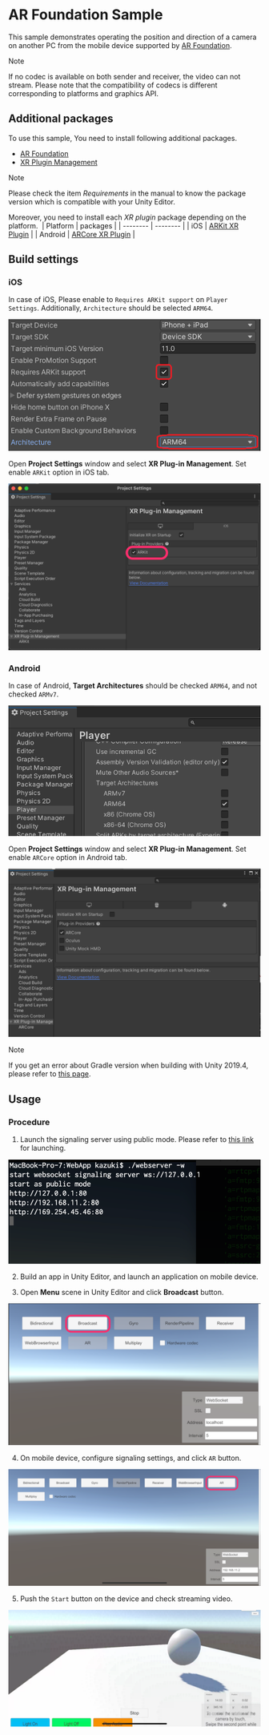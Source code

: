 # AR Foundation Sample

This sample demonstrates operating the position and direction of a camera on another PC from the mobile device supported by [AR Foundation](https://docs.unity3d.com/Packages/com.unity.xr.arfoundation@latest).

> [!NOTE]
> If no codec is available on both sender and receiver, the video can not stream. Please note that the compatibility of codecs is different corresponding to platforms and graphics API.

## Additional packages

To use this sample, You need to install following additional packages.

- [AR Foundation](https://docs.unity3d.com/Packages/com.unity.xr.arfoundation@latest)
- [XR Plugin Management](https://docs.unity3d.com/Packages/com.unity.xr.management@latest)

> [!NOTE]
> Please check the item *Requirements* in the manual to know the package version which is compatible with your Unity Editor.

Moreover, you need to install each *XR plugin* package depending on the platform.
​
| Platform | packages |
| -------- | -------- |
| iOS      | [ARKit XR Plugin](https://docs.unity3d.com/Packages/com.unity.xr.arcore@latest) |
| Android  | [ARCore XR Plugin](https://docs.unity3d.com/Packages/com.unity.xr.arkit@latest) |

## Build settings

### iOS

In case of iOS, Please enable to `Requires ARKit support` on `Player Settings`. Additionally, `Architecture` should be selected `ARM64`.

![Player Settings](images/playersettings_arkit.png)

Open **Project Settings** window and select **XR Plug-in Management**. Set enable `ARKit` option in iOS tab.

![XRPlugin Enable ARKit](images/xrplugin_enable_arkit.png)

### Android

In case of Android, **Target Architectures** should be checked `ARM64`, and not checked `ARMv7`.

![Player Settings](images/playersettings_arcore.png)

Open **Project Settings** window and select **XR Plug-in Management**. Set enable `ARCore` option in Android tab.

![XRPlugin Enable ARCore](images/xrplugin_enable_arcore.png)

> [!NOTE]
> If you get an error about Gradle version when building with Unity 2019.4, please refer to [this page](https://developers.google.com/ar/develop/unity/android-11-build).

## Usage

### Procedure

1) Launch the signaling server using public mode. Please refer to [this link](webapp.md) for launching.

![Launch web server](images/launch_webserver_public_mode.png)

2) Build an app in Unity Editor, and launch an application on mobile device.

3) Open **Menu** scene in Unity Editor and click **Broadcast** button.

![Open Broadcast scene](images/open_broadcast_scene.png)

4) On mobile device, configure signaling settings, and click `AR` button.

![Open AR scene](images/open_ar_scene.png)

5) Push the `Start` button on the device and check streaming video.

![Play AR sample](images/play_sample_ar.png)
